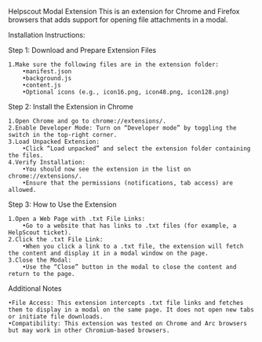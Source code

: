 Helpscout Modal Extension
This is an extension for Chrome and Firefox browsers that adds support for opening file attachments in a modal.

Installation Instructions:

Step 1: Download and Prepare Extension Files

	1.Make sure the following files are in the extension folder:
		•manifest.json
		•background.js
		•content.js
		•Optional icons (e.g., icon16.png, icon48.png, icon128.png)

Step 2: Install the Extension in Chrome

	1.Open Chrome and go to chrome://extensions/.
	2.Enable Developer Mode: Turn on “Developer mode” by toggling the switch in the top-right corner.
	3.Load Unpacked Extension:
		•Click “Load unpacked” and select the extension folder containing the files.
	4.Verify Installation:
		•You should now see the extension in the list on chrome://extensions/.
		•Ensure that the permissions (notifications, tab access) are allowed.

Step 3: How to Use the Extension

	1.Open a Web Page with .txt File Links:
		•Go to a website that has links to .txt files (for example, a HelpScout ticket).
	2.Click the .txt File Link:
		•When you click a link to a .txt file, the extension will fetch the content and display it in a modal window on the page.
	3.Close the Modal:
		•Use the “Close” button in the modal to close the content and return to the page.


Additional Notes

	•File Access: This extension intercepts .txt file links and fetches them to display in a modal on the same page. It does not open new tabs or initiate file downloads.
	•Compatibility: This extension was tested on Chrome and Arc browsers but may work in other Chromium-based browsers.
